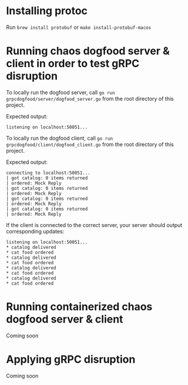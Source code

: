 # Installing protoc

Run `brew install protobuf` or `make install-protobuf-macos`

# Running chaos dogfood server & client in order to test gRPC disruption

To locally run the dogfood server, call `go run grpcdogfood/server/dogfood_server.go` from the root directory of this project.

Expected output:
```
listening on localhost:50051...
```

To locally run the dogfood client, call `go run grpcdogfood/client/dogfood_client.go` from the root directory of this project.

Expected output:
```
connecting to localhost:50051...
| got catalog: 0 items returned
| ordered: Mock Reply
| got catalog: 0 items returned
| ordered: Mock Reply
| got catalog: 0 items returned
| ordered: Mock Reply
| got catalog: 0 items returned
| ordered: Mock Reply
```

If the client is connected to the correct server, your server should output corresponding updates:

```
listening on localhost:50051...
* catalog delivered
* cat food ordered
* catalog delivered
* cat food ordered
* catalog delivered
* cat food ordered
* catalog delivered
* cat food ordered
```

# Running containerized chaos dogfood server & client
Coming soon

# Applying gRPC disruption
Coming soon

